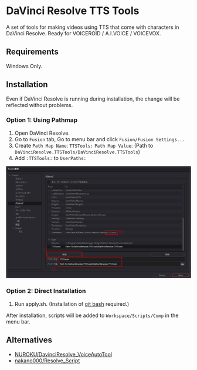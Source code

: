 # DaVinci Resolve TTS Tools

A set of tools for making videos using TTS that come with characters in DaVinci Resolve. Ready for VOICEROID / A.I.VOICE / VOICEVOX.

## Requirements

Windows Only.

## Installation

Even if DaVinci Resolve is running during installation, the change will be reflected without problems.

### Option 1: Using Pathmap

1. Open DaVinci Resolve.
2. Go to `Fusion` tab, Go to menu bar and click `Fusion/Fusion Settings...`
3. Create `Path Map Name`: `TTSTools:` `Path Map Value`: (Path to `DaVinciResolve.TTSTools/DaVinciResolve.TTSTools`)
4. Add `:TTSTools:` to  `UserPaths:`

![ScreenShot](PathMapWindow.png)

### Option 2: Direct Installation

1. Run apply.sh. (Installation of [git bash](https://gitforwindows.org/) required.)

After installation, scripts will be added to `Workspace/Scripts/Comp` in the menu bar.

## Alternatives

- [NUROKU/DavinciResolve\_VoiceAutoTool](https://github.com/NUROKU/DavinciResolve_VoiceAutoTool)
- [nakano000/Resolve\_Script](https://github.com/nakano000/Resolve_Script)
